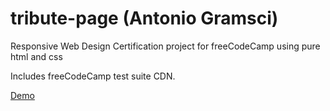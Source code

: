 # tribute-page (Antonio Gramsci)
Responsive Web Design Certification project for freeCodeCamp using pure html and css

Includes freeCodeCamp test suite CDN.

[Demo](https://achareun.github.io/tribute-page/)
